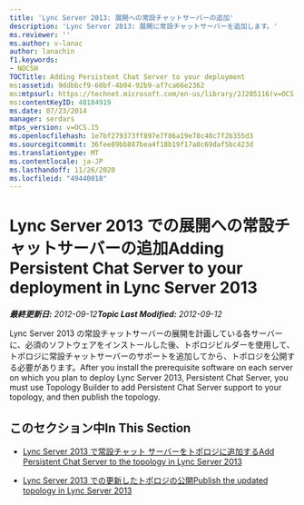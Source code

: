 ```yaml
---
title: 'Lync Server 2013: 展開への常設チャットサーバーの追加'
description: 'Lync Server 2013: 展開に常設チャットサーバーを追加します。'
ms.reviewer: ''
ms.author: v-lanac
author: lanachin
f1.keywords:
- NOCSH
TOCTitle: Adding Persistent Chat Server to your deployment
ms:assetid: 9ddbbcf9-60bf-4b04-92b9-af7ca66e2362
ms:mtpsurl: https://technet.microsoft.com/en-us/library/JJ205116(v=OCS.15)
ms:contentKeyID: 48184919
ms.date: 07/23/2014
manager: serdars
mtps_version: v=OCS.15
ms.openlocfilehash: 1e7bf279373ff897e7f86a19e78c40c7f2b355d3
ms.sourcegitcommit: 36fee89bb887bea4f18b19f17a8c69daf5bc423d
ms.translationtype: MT
ms.contentlocale: ja-JP
ms.lasthandoff: 11/26/2020
ms.locfileid: "49440018"
---
```

# <a name="adding-persistent-chat-server-to-your-deployment-in-lync-server-2013"></a><span data-ttu-id="80a44-103">Lync Server 2013 での展開への常設チャットサーバーの追加</span><span class="sxs-lookup"><span data-stu-id="80a44-103">Adding Persistent Chat Server to your deployment in Lync Server 2013</span></span>

<div data-xmlns="http://www.w3.org/1999/xhtml">

<div class="topic" data-xmlns="http://www.w3.org/1999/xhtml" data-msxsl="urn:schemas-microsoft-com:xslt" data-cs="https://msdn.microsoft.com/">

<div data-asp="https://msdn2.microsoft.com/asp">



</div>

<div id="mainSection">

<div id="mainBody"><span data-ttu-id="80a44-104">

<span> </span></span><span class="sxs-lookup"><span data-stu-id="80a44-104">

<span> </span></span></span>

<span data-ttu-id="80a44-105">_**最終更新日:** 2012-09-12_</span><span class="sxs-lookup"><span data-stu-id="80a44-105">_**Topic Last Modified:** 2012-09-12_</span></span>

<span data-ttu-id="80a44-106">Lync Server 2013 の常設チャットサーバーの展開を計画している各サーバーに、必須のソフトウェアをインストールした後、トポロジビルダーを使用して、トポロジに常設チャットサーバーのサポートを追加してから、トポロジを公開する必要があります。</span><span class="sxs-lookup"><span data-stu-id="80a44-106">After you install the prerequisite software on each server on which you plan to deploy Lync Server 2013, Persistent Chat Server, you must use Topology Builder to add Persistent Chat Server support to your topology, and then publish the topology.</span></span>

<div>

## <a name="in-this-section"></a><span data-ttu-id="80a44-107">このセクション中</span><span class="sxs-lookup"><span data-stu-id="80a44-107">In This Section</span></span>

  - [<span data-ttu-id="80a44-108">Lync Server 2013 で常設チャット サーバーをトポロジに追加する</span><span class="sxs-lookup"><span data-stu-id="80a44-108">Add Persistent Chat Server to the topology in Lync Server 2013</span></span>](lync-server-2013-add-persistent-chat-server-to-the-topology.md)

  - [<span data-ttu-id="80a44-109">Lync Server 2013 での更新したトポロジの公開</span><span class="sxs-lookup"><span data-stu-id="80a44-109">Publish the updated topology in Lync Server 2013</span></span>](lync-server-2013-publish-the-updated-topology.md)

<span data-ttu-id="80a44-110"></div>

</div>

<span> </span>

</div>

</div>

</span><span class="sxs-lookup"><span data-stu-id="80a44-110"></div>

</div>

<span> </span>

</div>

</div>

</span></span></div>

